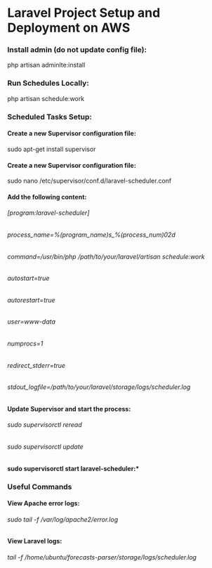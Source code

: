 # Laravel Project Setup and Deployment on AWS

### Install admin (do not update config file):
php artisan adminlte:install

### Run Schedules Locally:
php artisan schedule:work

### Scheduled Tasks Setup:
#### Create a new Supervisor configuration file:
sudo apt-get install supervisor
#### Create a new Supervisor configuration file:
sudo nano /etc/supervisor/conf.d/laravel-scheduler.conf

#### Add the following content:
###### [program:laravel-scheduler]
###### process_name=%(program_name)s_%(process_num)02d
###### command=/usr/bin/php /path/to/your/laravel/artisan schedule:work
###### autostart=true
###### autorestart=true
###### user=www-data
###### numprocs=1
###### redirect_stderr=true
###### stdout_logfile=/path/to/your/laravel/storage/logs/scheduler.log

#### Update Supervisor and start the process:
###### sudo supervisorctl reread
###### sudo supervisorctl update
#### sudo supervisorctl start laravel-scheduler:*

### Useful Commands
#### View Apache error logs: 
###### sudo tail -f /var/log/apache2/error.log
#### View Laravel logs: 
###### tail -f /home/ubuntu/forecasts-parser/storage/logs/scheduler.log
